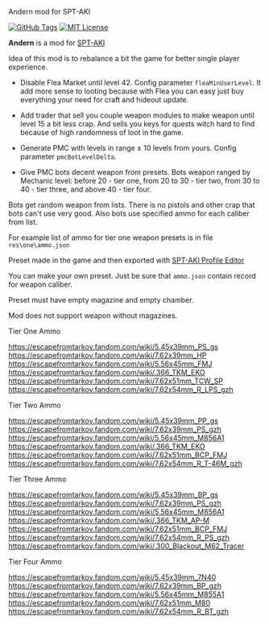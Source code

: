 Andern mod for SPT-AKI

[![GitHub Tags](https://img.shields.io/github/v/tag/barlog-m/SPT-AKI-Andern?color=0298c3&label=version&style=flat-square)](https://github.com/barlog-m/oceanic-primal-visual-studio-code/tags)
[![MIT License](https://img.shields.io/badge/license-MIT-0298c3.svg?style=flat-square)](https://opensource.org/licenses/MIT)

**Andern** is a mod for [SPT-AKI](https://www.sp-tarkov.com/)

Idea of this mod is to rebalance a bit the game for better single player experience.

* Disable Flea Market until level 42. Config parameter `fleaMinUserLevel`. It add more sense to looting because with Flea you can easy just buy everything your need for craft and hideout update.

* Add trader that sell you couple weapon modules to make weapon until level 15 a bit less crap. And sells you keys for quests witch hard to find because of high randomness of loot in the game.

* Generate PMC with levels in range ± 10 levels from yours. Config parameter `pmcBotLevelDelta`.

* Give PMC bots decent weapon from presets. Bots weapon ranged by Mechanic level: before 20 - tier one, from 20 to 30 - tier two, from 30 to 40 - tier three, and above 40 - tier four.

Bots get random weapon from lists. There is no pistols and other crap that bots can't use very good.
Also bots use specified ammo for each caliber from list.

For example list of ammo for tier one weapon presets is in file `res\one\ammo.json`

Preset made in the game and then exported with [SPT-AKI Profile Editor](https://hub.sp-tarkov.com/files/file/184-spt-aki-profile-editor/)

You can make your own preset. Just be sure that `ammo.json` contain record for weapon caliber.

Preset must have empty magazine and empty chamber.

Mod does not support weapon without magazines.

Tier One Ammo

https://escapefromtarkov.fandom.com/wiki/5.45x39mm_PS_gs
https://escapefromtarkov.fandom.com/wiki/7.62x39mm_HP
https://escapefromtarkov.fandom.com/wiki/5.56x45mm_FMJ
https://escapefromtarkov.fandom.com/wiki/.366_TKM_EKO
https://escapefromtarkov.fandom.com/wiki/7.62x51mm_TCW_SP
https://escapefromtarkov.fandom.com/wiki/7.62x54mm_R_LPS_gzh

Tier Two Ammo

https://escapefromtarkov.fandom.com/wiki/5.45x39mm_PP_gs
https://escapefromtarkov.fandom.com/wiki/7.62x39mm_PS_gzh
https://escapefromtarkov.fandom.com/wiki/5.56x45mm_M856A1
https://escapefromtarkov.fandom.com/wiki/.366_TKM_EKO
https://escapefromtarkov.fandom.com/wiki/7.62x51mm_BCP_FMJ
https://escapefromtarkov.fandom.com/wiki/7.62x54mm_R_T-46M_gzh

Tier Three Ammo

https://escapefromtarkov.fandom.com/wiki/5.45x39mm_BP_gs
https://escapefromtarkov.fandom.com/wiki/7.62x39mm_PS_gzh
https://escapefromtarkov.fandom.com/wiki/5.56x45mm_M856A1
https://escapefromtarkov.fandom.com/wiki/.366_TKM_AP-M
https://escapefromtarkov.fandom.com/wiki/7.62x51mm_BCP_FMJ
https://escapefromtarkov.fandom.com/wiki/7.62x54mm_R_PS_gzh
https://escapefromtarkov.fandom.com/wiki/.300_Blackout_M62_Tracer

Tier Four Ammo

https://escapefromtarkov.fandom.com/wiki/5.45x39mm_7N40
https://escapefromtarkov.fandom.com/wiki/7.62x39mm_BP_gzh
https://escapefromtarkov.fandom.com/wiki/5.56x45mm_M855A1
https://escapefromtarkov.fandom.com/wiki/7.62x51mm_M80
https://escapefromtarkov.fandom.com/wiki/7.62x54mm_R_BT_gzh
